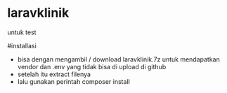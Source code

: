 # laravklinik
untuk test

#installasi

- bisa dengan mengambil / download laravklinik.7z untuk mendapatkan vendor dan .env yang tidak bisa di upload di github
- setelah itu extract filenya
- lalu gunakan perintah composer install
